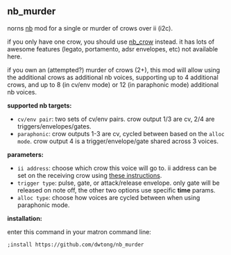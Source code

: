 ## nb_murder

norns [nb](https://llllllll.co/t/n-b-et-al-v0-1/60374) mod for a single or murder of crows over ii (i2c).

if you only have one crow, you should use [nb_crow](https://github.com/sixolet/nb_crow) instead. it has lots of awesome features (legato, portamento, adsr envelopes, etc) not available here.

if you own an (attempted?) murder of crows (2+), this mod will allow using the additional crows as additional nb voices, supporting up to 4 additional crows, and up to 8 (in cv/env mode) or 12 (in paraphonic mode) additional nb voices.

**supported nb targets:**

  - `cv/env pair`: two sets of cv/env pairs. crow output 1/3 are cv, 2/4 are triggers/envelopes/gates.
  - `paraphonic`: crow outputs 1-3 are cv, cycled between based on the `alloc mode`. crow output 4 is a trigger/envelope/gate shared across 3 voices.

**parameters:**

  - `ii address`: choose which crow this voice will go to. ii address can be set on the receiving crow using [these instructions](https://monome.org/docs/crow/reference/#setting-the-ii-address).
  - `trigger type`: pulse, gate, or attack/release envelope. only gate will be released on note off, the other two options use specific **time** params.
  - `alloc type`: choose how voices are cycled between when using paraphonic mode.

**installation:**

enter this command in your matron command line:
```
;install https://github.com/dwtong/nb_murder
```
